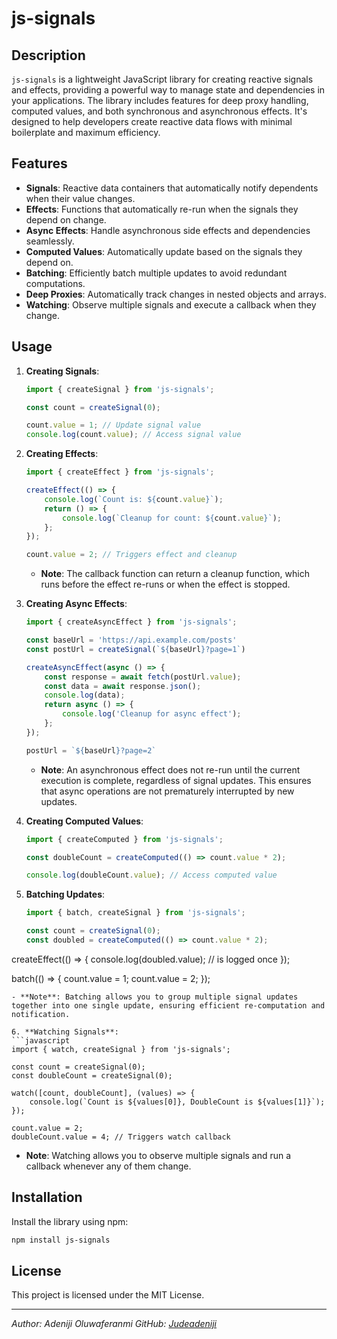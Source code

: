 # js-signals

## Description

`js-signals` is a lightweight JavaScript library for creating reactive signals and effects, providing a powerful way to manage state and dependencies in your applications. The library includes features for deep proxy handling, computed values, and both synchronous and asynchronous effects. It's designed to help developers create reactive data flows with minimal boilerplate and maximum efficiency.

## Features

- **Signals**: Reactive data containers that automatically notify dependents when their value changes.
- **Effects**: Functions that automatically re-run when the signals they depend on change.
- **Async Effects**: Handle asynchronous side effects and dependencies seamlessly.
- **Computed Values**: Automatically update based on the signals they depend on.
- **Batching**: Efficiently batch multiple updates to avoid redundant computations.
- **Deep Proxies**: Automatically track changes in nested objects and arrays.
- **Watching**: Observe multiple signals and execute a callback when they change.

## Usage

1. **Creating Signals**:
   ```javascript
   import { createSignal } from 'js-signals';

   const count = createSignal(0);

   count.value = 1; // Update signal value
   console.log(count.value); // Access signal value
   ```

2. **Creating Effects**:
   ```javascript
   import { createEffect } from 'js-signals';

   createEffect(() => {
       console.log(`Count is: ${count.value}`);
       return () => {
           console.log(`Cleanup for count: ${count.value}`);
       };
   });

   count.value = 2; // Triggers effect and cleanup
   ```
   - **Note**: The callback function can return a cleanup function, which runs before the effect re-runs or when the effect is stopped.

3. **Creating Async Effects**:
   ```javascript
   import { createAsyncEffect } from 'js-signals';
   
   const baseUrl = 'https://api.example.com/posts'
   const postUrl = createSignal(`${baseUrl}?page=1`)

   createAsyncEffect(async () => {
       const response = await fetch(postUrl.value);
       const data = await response.json();
       console.log(data);
       return async () => {
           console.log('Cleanup for async effect');
       };
   });
   
   postUrl = `${baseUrl}?page=2`
   ```
   - **Note**: An asynchronous effect does not re-run until the current execution is complete, regardless of signal updates. This ensures that async operations are not prematurely interrupted by new updates.

4. **Creating Computed Values**:
   ```javascript
   import { createComputed } from 'js-signals';

   const doubleCount = createComputed(() => count.value * 2);

   console.log(doubleCount.value); // Access computed value
   ```

5. **Batching Updates**:
   ```javascript
   import { batch, createSignal } from 'js-signals';

   const count = createSignal(0);
   const doubled = createComputed(() => count.value * 2);

  createEffect(() => {
    console.log(doubled.value); // is logged once
  });

   batch(() => {
       count.value = 1;
       count.value = 2;
   });
   ```
   - **Note**: Batching allows you to group multiple signal updates together into one single update, ensuring efficient re-computation and notification.

6. **Watching Signals**:
   ```javascript
   import { watch, createSignal } from 'js-signals';

   const count = createSignal(0);
   const doubleCount = createSignal(0);

   watch([count, doubleCount], (values) => {
       console.log(`Count is ${values[0]}, DoubleCount is ${values[1]}`);
   });

   count.value = 2;
   doubleCount.value = 4; // Triggers watch callback
   ```
   - **Note**: Watching allows you to observe multiple signals and run a callback whenever any of them change.

## Installation

Install the library using npm:

```bash
npm install js-signals
```

## License

This project is licensed under the MIT License.

---

*Author: Adeniji Oluwaferanmi*
*GitHub: [Judeadeniji](https://github.com/Judeadeniji)*